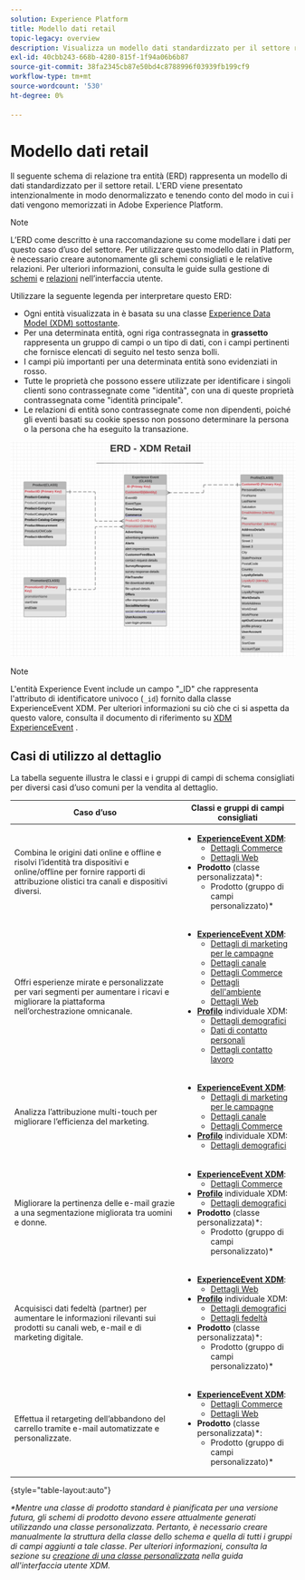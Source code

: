 ```yaml
---
solution: Experience Platform
title: Modello dati retail
topic-legacy: overview
description: Visualizza un modello dati standardizzato per il settore retail, compatibile con Experience Data Model (XDM) per l’utilizzo in Adobe Experience Platform.
exl-id: 40cbb243-668b-4280-815f-1f94a06b6b87
source-git-commit: 38fa2345cb87e50bd4c8788996f03939fb199cf9
workflow-type: tm+mt
source-wordcount: '530'
ht-degree: 0%

---
```


#  Modello dati retail

Il seguente schema di relazione tra entità (ERD) rappresenta un modello di dati standardizzato per il settore retail. L&#39;ERD viene presentato intenzionalmente in modo denormalizzato e tenendo conto del modo in cui i dati vengono memorizzati in Adobe Experience Platform.

>[!NOTE]
>
>L’ERD come descritto è una raccomandazione su come modellare i dati per questo caso d’uso del settore. Per utilizzare questo modello dati in Platform, è necessario creare autonomamente gli schemi consigliati e le relative relazioni. Per ulteriori informazioni, consulta le guide sulla gestione di [schemi](../../ui/resources/schemas.md) e [relazioni](../../tutorials/relationship-ui.md) nell’interfaccia utente.

Utilizzare la seguente legenda per interpretare questo ERD:

* Ogni entità visualizzata in è basata su una classe [Experience Data Model (XDM) sottostante](../composition.md#class).
* Per una determinata entità, ogni riga contrassegnata in **grassetto** rappresenta un gruppo di campi o un tipo di dati, con i campi pertinenti che fornisce elencati di seguito nel testo senza bolli.
* I campi più importanti per una determinata entità sono evidenziati in rosso.
* Tutte le proprietà che possono essere utilizzate per identificare i singoli clienti sono contrassegnate come &quot;identità&quot;, con una di queste proprietà contrassegnata come &quot;identità principale&quot;.
* Le relazioni di entità sono contrassegnate come non dipendenti, poiché gli eventi basati su cookie spesso non possono determinare la persona o la persona che ha eseguito la transazione.

![](../../images/industries/retail.png)

>[!NOTE]
>
>L&#39;entità Experience Event include un campo &quot;_ID&quot; che rappresenta l&#39;attributo di identificatore univoco (`_id`) fornito dalla classe ExperienceEvent XDM. Per ulteriori informazioni su ciò che ci si aspetta da questo valore, consulta il documento di riferimento su [XDM ExperienceEvent](../../classes/experienceevent.md) .

##  Casi di utilizzo al dettaglio

La tabella seguente illustra le classi e i gruppi di campi di schema consigliati per diversi casi d’uso comuni per la vendita al dettaglio.

| Caso d’uso | Classi e gruppi di campi consigliati |
| --- | --- |
| Combina le origini dati online e offline e risolvi l’identità tra dispositivi e online/offline per fornire rapporti di attribuzione olistici tra canali e dispositivi diversi. | <ul><li>**[ExperienceEvent XDM](../../classes/experienceevent.md)**:<ul><li>[Dettagli Commerce](../../field-groups/event/commerce-details.md)</li><li>[Dettagli Web](../../field-groups/event/web-details.md)</li></ul></li><li>**Prodotto**  (classe personalizzata)\*:<ul><li>Prodotto (gruppo di campi personalizzato)\*</li></ul></li></ul> |
| Offri esperienze mirate e personalizzate per vari segmenti per aumentare i ricavi e migliorare la piattaforma nell’orchestrazione omnicanale. | <ul><li>**[ExperienceEvent XDM](../../classes/experienceevent.md)**:<ul><li>[Dettagli di marketing per le campagne](../../field-groups/event/campaign-marketing-details.md)</li><li>[Dettagli canale](../../field-groups/event/channel-details.md)</li><li>[Dettagli Commerce](../../field-groups/event/commerce-details.md)</li><li>[Dettagli dell&#39;ambiente](../../field-groups/event/environment-details.md)</li><li>[Dettagli Web](../../field-groups/event/web-details.md)</li></ul></li><li>**[Profilo](../../classes/individual-profile.md)** individuale XDM:<ul><li>[Dettagli demografici](../../field-groups/profile/demographic-details.md)</li><li>[Dati di contatto personali](../../field-groups/profile/personal-contact-details.md)</li><li>[Dettagli contatto lavoro](../../field-groups/profile/work-contact-details.md)</li></ul></li></ul> |
| Analizza l’attribuzione multi-touch per migliorare l’efficienza del marketing. | <ul><li>**[ExperienceEvent XDM](../../classes/experienceevent.md)**:<ul><li>[Dettagli di marketing per le campagne](../../field-groups/event/campaign-marketing-details.md)</li><li>[Dettagli canale](../../field-groups/event/channel-details.md)</li><li>[Dettagli Commerce](../../field-groups/event/commerce-details.md)</li></ul></li><li>**[Profilo](../../classes/individual-profile.md)** individuale XDM:<ul><li>[Dettagli demografici](../../field-groups/profile/demographic-details.md)</li></ul></li></ul> |
| Migliorare la pertinenza delle e-mail grazie a una segmentazione migliorata tra uomini e donne. | <ul><li>**[ExperienceEvent XDM](../../classes/experienceevent.md)**:<ul><li>[Dettagli Commerce](../../field-groups/event/commerce-details.md)</li></ul></li><li>**[Profilo](../../classes/individual-profile.md)** individuale XDM:<ul><li>[Dettagli demografici](../../field-groups/profile/demographic-details.md)</li></ul></li><li>**Prodotto**  (classe personalizzata)\*:<ul><li>Prodotto (gruppo di campi personalizzato)\*</li></ul></li></ul> |
| Acquisisci dati fedeltà (partner) per aumentare le informazioni rilevanti sui prodotti su canali web, e-mail e di marketing digitale. | <ul><li>**[ExperienceEvent XDM](../../classes/experienceevent.md)**:<ul><li>[Dettagli Web](../../field-groups/event/web-details.md)</li></ul></li><li>**[Profilo](../../classes/individual-profile.md)** individuale XDM:<ul><li>[Dettagli demografici](../../field-groups/profile/demographic-details.md)</li><li>[Dettagli fedeltà](../../field-groups/profile/loyalty-details.md)</li></ul></li><li>**Prodotto**  (classe personalizzata)\*:<ul><li>Prodotto (gruppo di campi personalizzato)\*</li></ul></li></ul> |
| Effettua il retargeting dell’abbandono del carrello tramite e-mail automatizzate e personalizzate. | <ul><li>**[ExperienceEvent XDM](../../classes/experienceevent.md)**:<ul><li>[Dettagli Commerce](../../field-groups/event/commerce-details.md)</li><li>[Dettagli Web](../../field-groups/event/web-details.md)</li></ul></li><li>**Prodotto**  (classe personalizzata)\*:<ul><li>Prodotto (gruppo di campi personalizzato)\*</li></ul></li></ul> |

{style=&quot;table-layout:auto&quot;}

*\*Mentre una classe di prodotto standard è pianificata per una versione futura, gli schemi di prodotto devono essere attualmente generati utilizzando una classe personalizzata. Pertanto, è necessario creare manualmente la struttura della classe dello schema e quella di tutti i gruppi di campi aggiunti a tale classe. Per ulteriori informazioni, consulta la sezione su [creazione di una classe personalizzata](../../ui/resources/classes.md#create) nella guida all&#39;interfaccia utente XDM.*
